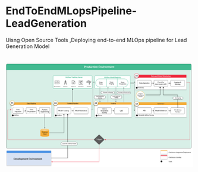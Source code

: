 # EndToEndMLopsPipeline-LeadGeneration
Uisng Open Source Tools ,Deploying end-to-end MLOps pipeline for Lead Generation Model

# ![Image Title](mlopsArchitecture.png)
